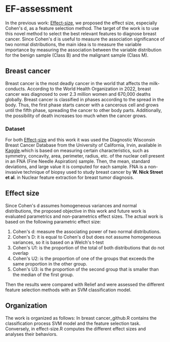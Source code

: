 # EF-assessment

In the previous work: [Effect-size](https://github.com/Nicolas-Masino/Effect-size), we proposed the effect size, especially Cohen's d, as a feature selection method. The target of the work is to use this novel method to select 
the best relevant features to diagnose breast cancer. Since Cohen's d is useful to measure the association significance of two normal distributions, the main
idea is to measure the variable importance by measuring the association between the variable distribution for the benign sample (Class B) and the malignant sample (Class M). 

## Breast cancer

Breast cancer is the most deadly cancer in the world that affects the milk-conducts. According to the World Health Organization in 2022, breast cancer was diagnosed to over 
2.3 million women and 670,000 deaths globally. Breast cancer is classified in phases according to the spread in the body. Thus, the first phase starts cancer with a 
cancerous cell and grows until the fifth phase, spreading the cancer to other body parts. Additionally, the possibility of death increases too much when the cancer grows.  
  
### Dataset

For both [Effect-size](https://github.com/Nicolas-Masino/Effect-size) and this work it was used the Diagnostic Wisconsin Breast Cancer Database from the University of California, Irvin, available in [Kaggle](https://www.kaggle.com/datasets/yasserh/breast-cancer-dataset).which is based on measuring certain characteristics, such as symmetry, concavity, area, perimeter, radius, etc. of the nuclear cell present in an FNA (Fine Needle Aspiration) sample. Then, the mean, standard deviations, and large value it is computed for each sample. FNA is a non-invasive technique of biopsy used to study breast cancer by **W. Nick Street et al**. in Nuclear feature extraction for breast tumor diagnosis. 

## Effect size

Since Cohen's d assumes homogeneous variances and normal distributions, the proposed objective in this work and future work is evaluated parametrics and non-parametrics effect sizes. The actual work is based on the following parametric effect size:

1. Cohen's d: measure the associating power of two normal distributions.
2. Cohen's D: it is equal to Cohen's d but does not assume homogeneous variances, so it is based on a Welch's t-test
3. Cohen's U1: is the proportion of the total of both distributions that do not overlap
4. Cohen's U2: is the proportion of one of the groups that exceeds the same proportion in the other group.
5. Cohen's U3: is the proportion of the second group that is smaller than the median of the first group.

Then the results were compared with Relief and were assessed the different feature selection methods with an SVM classification model.

## Organization
The work is organized as follows:
In breast cancer_github.R contains the classification process SVM model and the feature selection task. Conversely, in effect-size.R computes the different effect sizes and analyses their behaviors.
